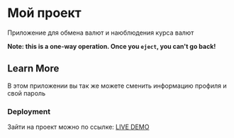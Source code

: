 # Мой проект 

Приложение для обмена валют и наюблюдения курса валют

**Note: this is a one-way operation. Once you `eject`, you can't go back!**

## Learn More

В этом приложении вы так же можете сменить информацию профиля и свой пароль

### Deployment

Зайти на проект можно по ссылке: [LIVE DEMO](https://currency-exchange-metkiyd.vercel.app/)
